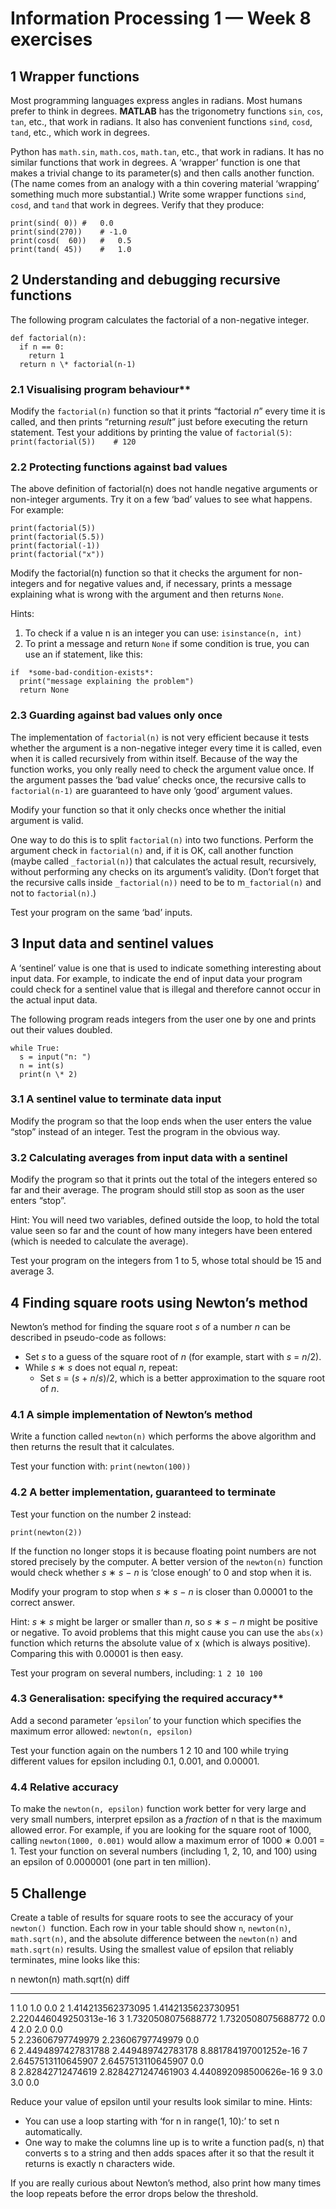 ﻿# Information Processing 1 — Week 8 exercises

## 1 Wrapper functions

Most programming languages express angles in radians. Most humans prefer to think in degrees. **MATLAB** has the
trigonometry functions `sin`, `cos`, `tan`, etc., that work in radians. It also has convenient
functions `sind`, `cosd`, `tand`,
etc., which work in degrees.

Python has `math.sin`, `math.cos`, `math.tan`, etc., that work in radians. It has no similar functions that work in
degrees.
A ‘wrapper’ function is one that makes a trivial change to its parameter(s) and then calls another function. (The name
comes from an analogy with a thin covering material ‘wrapping’ something much more substantial.)
Write some wrapper functions `sind`, `cosd`, and `tand` that work in degrees. Verify that they produce:

```
print(sind(	0))	#	0.0
print(sind(270))	# -1.0
print(cosd(  60))	#	0.5
print(tand( 45))	#	1.0
```

## 2 Understanding and debugging recursive functions

The following program calculates the factorial of a non-negative integer.

```
def factorial(n): 
  if n == 0:
    return 1
  return n \* factorial(n-1)
```

### 2.1 Visualising program behaviour**

Modify the `factorial(n)` function so that it prints “factorial *n*” every time it is called, and then prints “returning
*result*” just before executing the return statement. Test your additions by printing the value of `factorial(5)`:
`
print(factorial(5))    # 120
`

### 2.2 Protecting functions against bad values

The above definition of factorial(n) does not handle negative arguments or non-integer arguments. Try it on a few ‘bad’
values to see what happens. For example:

```
print(factorial(5)) 
print(factorial(5.5)) 
print(factorial(-1)) 
print(factorial("x"))
```

Modify the factorial(n) function so that it checks the argument for non-integers and for negative values and, if
necessary, prints a message explaining what is wrong with the argument and then returns `None`.

Hints:

1. To check if a value n is an integer you can use: `isinstance(n, int)`
2. To print a message and return `None` if some condition is true, you can use an if statement, like this:

```
if  *some-bad-condition-exists*:
  print("message explaining the problem") 
  return None
```

### 2.3 Guarding against bad values only once

The implementation of `factorial(n)` is not very efficient because it tests whether the argument is a non-negative
integer
every time it is called, even when it is called recursively from within itself. Because of the way the function works,
you only really need to check the argument value once. If the argument passes the ‘bad value’ checks once, the recursive
calls to `factorial(n-1)` are guaranteed to have only ‘good’ argument values.

Modify your function so that it only checks once whether the initial argument is valid.

One way to do this is to split `factorial(n)` into two functions. Perform the argument check in `factorial(n)` and, if
it is
OK, call another function (maybe called `_factorial(n)`) that calculates the actual result, recursively, without
performing any checks on its argument’s validity. (Don’t forget that the recursive calls inside `_factorial(n))` need to
be to m`_factorial(n)` and not to `factorial(n)`.)

Test your program on the same ‘bad’ inputs.

## 3 Input data and sentinel values

A ‘sentinel’ value is one that is used to indicate something interesting about input data. For example, to indicate the
end of input data your program could check for a sentinel value that is illegal and therefore cannot occur in the actual
input data.

The following program reads integers from the user one by one and prints out their values doubled.

```
while True:
  s = input("n: ") 
  n = int(s) 
  print(n \* 2)
```

### 3.1 A sentinel value to terminate data input

Modify the program so that the loop ends when the user enters the value “stop” instead of an integer. Test the program
in the obvious way.

### 3.2 Calculating averages from input data with a sentinel

Modify the program so that it prints out the total of the integers entered so far and their average. The program should
still stop as soon as the user enters “stop”.

Hint: You will need two variables, defined outside the loop, to hold the total value seen so far and the count of how
many integers have been entered (which is needed to calculate the average).

Test your program on the integers from 1 to 5, whose total should be 15 and average 3.

## 4 Finding square roots using Newton’s method

Newton’s method for finding the square root *s* of a number *n* can be described in pseudo-code as follows:

- Set *s* to a guess of the square root of *n* (for example, start with *s* = *n*/2).
- While *s* ∗ *s* does not equal *n*, repeat:
    - Set *s* = (*s* + *n*/*s*)/2, which is a better approximation to the square root of *n*.

### 4.1 A simple implementation of Newton’s method

Write a function called `newton(n)` which performs the above algorithm and then returns the result that it calculates.

Test your function with:
`print(newton(100))`

### 4.2 A better implementation, guaranteed to terminate

Test your function on the number 2 instead:

`print(newton(2))`

If the function no longer stops it is because floating point numbers are not stored precisely by the computer. A better
version of the `newton(n)` function would check whether *s* ∗ *s* − *n* is ‘close enough’ to 0 and stop when it is.

Modify your program to stop when *s* ∗ *s* − *n* is closer than 0.00001 to the correct answer.

Hint: *s* ∗ *s* might be larger or smaller than *n*, so *s* ∗ *s* − *n* might be positive or negative. To avoid problems
that this might cause you can use the `abs(x)` function which returns the absolute value of x (which is always
positive).
Comparing this with 0.00001 is then easy.

Test your program on several numbers, including: `1 2 10 100`

### 4.3 Generalisation: specifying the required accuracy**

Add a second parameter ‘`epsilon`’ to your function which specifies the maximum error allowed:
`newton(n, epsilon)`

Test your function again on the numbers 1 2 10 and 100 while trying different values for epsilon including 0.1, 0.001,
and 0.00001.

### 4.4 Relative accuracy

To make the `newton(n, epsilon)` function work better for very large and very small numbers, interpret epsilon as a
*fraction* of n that is the maximum allowed error. For example, if you are looking for the square root of 1000, calling
`newton(1000, 0.001)` would allow a maximum error of 1000 ∗ 0.001 = 1. Test your function on several numbers (including
1,
2, 10, and 100) using an epsilon of 0.0000001 (one part in ten million).

## 5 Challenge

Create a table of results for square roots to see the accuracy of your `newton() `function. Each row in your table
should
show `n`, `newton(n)`, `math.sqrt(n)`, and the absolute difference between the `newton(n)` and `math.sqrt(n)` results.
Using the
smallest value of epsilon that reliably terminates, mine looks like this:

n newton(n)    math.sqrt(n)    diff
- --------- ------------ ----

1 1.0 1.0 0.0
2 1.414213562373095 1.4142135623730951 2.220446049250313e-16
3 1.7320508075688772 1.7320508075688772 0.0
4 2.0 2.0 0.0                   
5 2.23606797749979 2.23606797749979 0.0                   
6 2.4494897427831788 2.449489742783178 8.881784197001252e-16
7 2.6457513110645907 2.6457513110645907 0.0                   
8 2.82842712474619 2.8284271247461903 4.440892098500626e-16
9 3.0 3.0 0.0

Reduce your value of epsilon until your results look similar to mine. Hints:

- You can use a loop starting with ‘for n in range(1, 10):’ to set n automatically.
- One way to make the columns line up is to write a function pad(s, n) that converts s to a string and then adds spaces
  after it so that the result it returns is exactly n characters wide.

If you are really curious about Newton’s method, also print how many times the loop repeats before the error drops below
the threshold.
